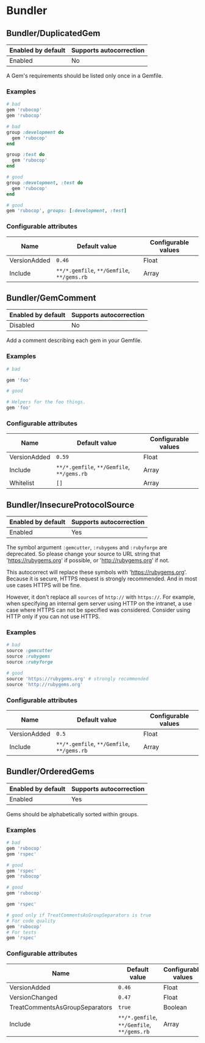 # Bundler

## Bundler/DuplicatedGem

Enabled by default | Supports autocorrection
--- | ---
Enabled | No

A Gem's requirements should be listed only once in a Gemfile.

### Examples

```ruby
# bad
gem 'rubocop'
gem 'rubocop'

# bad
group :development do
  gem 'rubocop'
end

group :test do
  gem 'rubocop'
end

# good
group :development, :test do
  gem 'rubocop'
end

# good
gem 'rubocop', groups: [:development, :test]
```

### Configurable attributes

Name | Default value | Configurable values
--- | --- | ---
VersionAdded | `0.46` | Float
Include | `**/*.gemfile`, `**/Gemfile`, `**/gems.rb` | Array

## Bundler/GemComment

Enabled by default | Supports autocorrection
--- | ---
Disabled | No

Add a comment describing each gem in your Gemfile.

### Examples

```ruby
# bad

gem 'foo'

# good

# Helpers for the foo things.
gem 'foo'
```

### Configurable attributes

Name | Default value | Configurable values
--- | --- | ---
VersionAdded | `0.59` | Float
Include | `**/*.gemfile`, `**/Gemfile`, `**/gems.rb` | Array
Whitelist | `[]` | Array

## Bundler/InsecureProtocolSource

Enabled by default | Supports autocorrection
--- | ---
Enabled | Yes

The symbol argument `:gemcutter`, `:rubygems` and `:rubyforge`
are deprecated. So please change your source to URL string that
'https://rubygems.org' if possible, or 'http://rubygems.org' if not.

This autocorrect will replace these symbols with 'https://rubygems.org'.
Because it is secure, HTTPS request is strongly recommended. And in
most use cases HTTPS will be fine.

However, it don't replace all `sources` of `http://` with `https://`.
For example, when specifying an internal gem server using HTTP on the
intranet, a use case where HTTPS can not be specified was considered.
Consider using HTTP only if you can not use HTTPS.

### Examples

```ruby
# bad
source :gemcutter
source :rubygems
source :rubyforge

# good
source 'https://rubygems.org' # strongly recommended
source 'http://rubygems.org'
```

### Configurable attributes

Name | Default value | Configurable values
--- | --- | ---
VersionAdded | `0.5` | Float
Include | `**/*.gemfile`, `**/Gemfile`, `**/gems.rb` | Array

## Bundler/OrderedGems

Enabled by default | Supports autocorrection
--- | ---
Enabled | Yes

Gems should be alphabetically sorted within groups.

### Examples

```ruby
# bad
gem 'rubocop'
gem 'rspec'

# good
gem 'rspec'
gem 'rubocop'

# good
gem 'rubocop'

gem 'rspec'

# good only if TreatCommentsAsGroupSeparators is true
# For code quality
gem 'rubocop'
# For tests
gem 'rspec'
```

### Configurable attributes

Name | Default value | Configurable values
--- | --- | ---
VersionAdded | `0.46` | Float
VersionChanged | `0.47` | Float
TreatCommentsAsGroupSeparators | `true` | Boolean
Include | `**/*.gemfile`, `**/Gemfile`, `**/gems.rb` | Array
